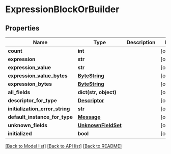 # ExpressionBlockOrBuilder

## Properties
Name | Type | Description | Notes
------------ | ------------- | ------------- | -------------
**count** | **int** |  | [optional] 
**expression** | **str** |  | [optional] 
**expression_value** | **str** |  | [optional] 
**expression_value_bytes** | [**ByteString**](ByteString.md) |  | [optional] 
**expression_bytes** | [**ByteString**](ByteString.md) |  | [optional] 
**all_fields** | **dict(str, object)** |  | [optional] 
**descriptor_for_type** | [**Descriptor**](Descriptor.md) |  | [optional] 
**initialization_error_string** | **str** |  | [optional] 
**default_instance_for_type** | [**Message**](Message.md) |  | [optional] 
**unknown_fields** | [**UnknownFieldSet**](UnknownFieldSet.md) |  | [optional] 
**initialized** | **bool** |  | [optional] 

[[Back to Model list]](../README.md#documentation-for-models) [[Back to API list]](../README.md#documentation-for-api-endpoints) [[Back to README]](../README.md)

